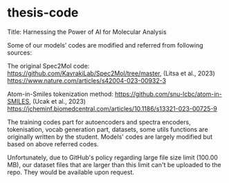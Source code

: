 # thesis-code

Title: Harnessing the Power of AI for Molecular Analysis

Some of our models’ codes are modified and referred from following sources:

The original Spec2Mol code: https://github.com/KavrakiLab/Spec2Mol/tree/master, (Litsa et al., 2023) https://www.nature.com/articles/s42004-023-00932-3

Atom-in-Smiles tokenization method: https://github.com/snu-lcbc/atom-in-SMILES, (Ucak et al., 2023) https://jcheminf.biomedcentral.com/articles/10.1186/s13321-023-00725-9

The training codes part for autoencoders and spectra encoders, tokenisation, vocab generation part, datasets, some utils functions are originally written by the student. Models' codes are largely modified but based on above referred codes.

Unfortunately, due to GitHub's policy regarding large file size limit (100.00 MB), our dataset files that are larger than this limit can't be uploaded to the repo. They would be available upon request.

